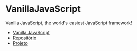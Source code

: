 # VanillaJavaScript
 Vanilla JavaScript, the world's easiest JavaScript framework!


- [Vanilla JavaScript](https://vanillajavascript.netlify.app/)
- [Repositório](https://github.com/201flaviosilva/VanillaJavaScript)
- [Projeto](https://github.com/201flaviosilva/VanillaJavaScript/projects)
